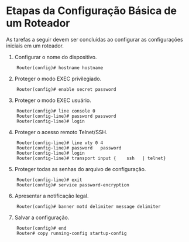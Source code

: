 # Etapas da Configuração Básica de um Roteador
As tarefas a seguir devem ser concluídas ao configurar as configurações iniciais em um roteador.

1. Configurar o nome do dispositivo.

```
    Router(config)# hostname hostname
```

2. Proteger o modo EXEC privilegiado.

```
    Router(config)# enable secret password
```

3. Proteger o modo EXEC usuário.

```
    Router(config)# line console 0  
    Router(config-line)# password password  
    Router(config-line)# login
```

4. Proteger o acesso remoto Telnet/SSH.

```
    Router(config-line)# line vty 0 4  
    Router(config-line)# password   password  
    Router(config-line)# login  
    Router(config-line)# transport input {    ssh   | telnet}
```

5. Proteger todas as senhas do arquivo de configuração.

```
    Router(config-line)# exit  
    Router(config)# service password-encryption
```

6. Apresentar a notificação legal.

```
    Router(config)# banner motd delimiter message delimiter
```

7. Salvar a configuração.

```
    Router(config)# end  
    Router# copy running-config startup-config
```